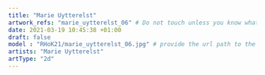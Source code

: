 ```yaml
---
title: "Marie Uytterelst"
artwork_refs: "marie_uytterelst_06" # Do not touch unless you know what you are doing
date: 2021-03-19 10:45:38 +01:00
draft: false
model : "RHoK21/marie_uytterelst_06.jpg" # provide the url path to the model
artists: "Marie Uytterelst"
artType: "2d"
---
```

